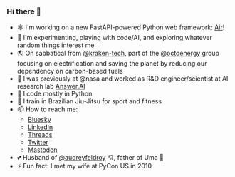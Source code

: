 ### Hi there 👋

- 🕸️ I'm working on a new FastAPI-powered Python web framework: [Air](https://github.com/feldroy/air)!
- 🔎 I'm experimenting, playing with code/AI, and exploring whatever random things interest me
- 🌎 On sabbatical from [@kraken-tech](https://github.com/kraken-tech), part of the [@octoenergy](https://github.com/octoenergy) group focusing on electrification and saving the planet by reducing our dependency on carbon-based fuels 
- 🔭 I was previously at @nasa and worked as R&D engineer/scientist at AI research lab [Answer.AI](https://www.answer.ai/)
- 🐍 I code mostly in Python
- 🥋 I train in Brazilian Jiu-Jitsu for sport and fitness
- 📫 How to reach me:
  -  [Bluesky](https://bsky.app/profile/daniel.feldroy.com)
  -  [LinkedIn](https://www.linkedin.com/in/danielfeldroy/)
  -  [Threads](https://www.threads.net/@danielfeldroy)
  -  [Twitter](https://twitter.com/pydanny)
  -  [Mastodon](https://fosstodon.org/@danielfeldroy)
- 💕 Husband of [@audreyfeldroy](https://github.com/audreyfeldroy) 💘, father of Uma 🛴
- ⚡ Fun fact: I met my wife at PyCon US in 2010
